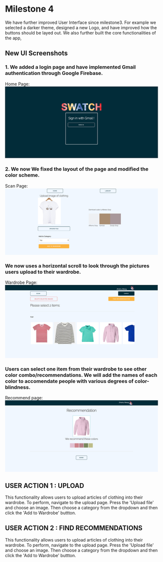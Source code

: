 # Milestone 4
We have further improved User Interface since milestone3.  For example we selected a darker theme, designed a new Logo, and have improved how the buttons should be layed out.  We also further built the core functionalities of the app,

## New UI Screenshots

### 1. We added a login page and have implemented Gmail authentication through Google Firebase.
Home Page: ![](./milestone-Images/m4login.png)

### 2. We now We fixed the layout of the page and modified the color scheme.
Scan Page: ![](./milestone-Images/m4upload.png)


### We now uses a horizontal scroll to look through the pictures users upload to their wardrobe.
Wardrobe Page: ![](./milestone-Images/m4wardrobe.png)

### Users can select one item from their wardrobe to see other color combo/recommendations.  We will add the names of each color to accomendate people with various degrees of color-blindness.
Recommend page: ![](./milestone-Images/m4recommendation.png)




## USER ACTION 1 : UPLOAD
This functionality allows users to upload articles of clothing into their wardrobe. To perform, navigate to the upload page. Press the 'Upload file' and choose an image. Then choose a category from the dropdown and then click the 'Add to Wardrobe' buttton.

## USER ACTION 2 : FIND RECOMMENDATIONS
This functionality allows users to upload articles of clothing into their wardrobe. To perform, navigate to the upload page. Press the 'Upload file' and choose an image. Then choose a category from the dropdown and then click the 'Add to Wardrobe' buttton.
